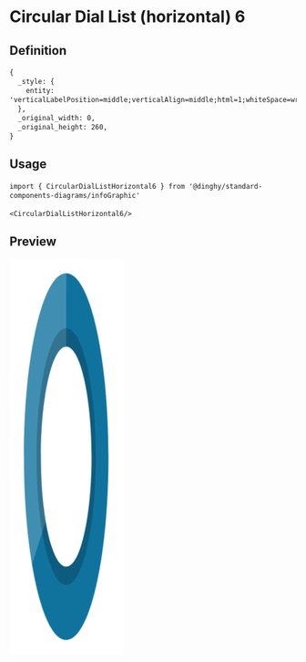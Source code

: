# Circular Dial List (horizontal) 6

## Definition

```
{
  _style: { 
    entity: 'verticalLabelPosition=middle;verticalAlign=middle;html=1;whiteSpace=wrap;shape=mxgraph.infographic.partConcEllipse;startAngle=0;endAngle=0.65;arcWidth=0.4;strokeColor=none;fillColor=#10739E;fontSize=22;fontColor=#10739E;align=center;fontStyle=1;',
  },
  _original_width: 0,
  _original_height: 260,
}
```

## Usage

```
import { CircularDialListHorizontal6 } from '@dinghy/standard-components-diagrams/infoGraphic'

<CircularDialListHorizontal6/>
```

## Preview

<img src="./circular-dial-list-horizontal-6.png" width="200"/>
